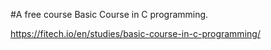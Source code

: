 #A free course Basic Course in C programming.

https://fitech.io/en/studies/basic-course-in-c-programming/
